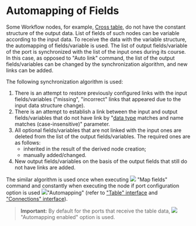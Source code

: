 # Automapping of Fields

Some Workflow nodes, for example, [Cross table](../../processors/transformation/cross-table.md), do not have the constant structure of the output data. List of fields of such nodes can be variable according to the input data. To receive the data with the variable structure, the automapping of fields/variable is used. The list of output fields/variable of the port is synchronized with the list of the input ones during its course. In this case, as opposed to "Auto link" command, the list of the output fields/variables can be changed by the synchronization algorithm, and new links can be added.

The following synchronization algorithm is used:

1. There is an attempt to restore previously configured links with the input fields/variables ("missing", "incorrect" links that appeared due to the input data structure change).
2. There is an attempt to establish a link between the input and output fields/variables that do not have link by "[data type](../../data/datatype.md) matches and name matches (case-insensitive)" parameter.
3. All optional fields/variables that are not linked with the input ones are deleted from the list of the output fields/variables. The required ones are as follows:
   * inherited in the result of the derived node creation;
   * manually added/changed.
4. New output fields/variables on the basis of the output fields that still do not have links are added.

The similar algorithm is used once when executing
![](../../images/icons/toolbar-controls/sync-columns_default.svg)
"Map fields" command and constantly when executing the node if port configuration option is used
![](../../images/icons/toolbar-controls/auto-sync-columns_default.svg)"Automapping"
(refer to ["Table" interface](./interface-table.md)
and ["Connections" interface](./interface-relations.md)).

> **Important:** By default for the ports that receive the table data, ![](../../images/icons/toolbar-controls/auto-sync-columns_default.svg) "Automapping enabled" option is used.